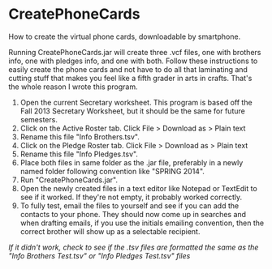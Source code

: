CreatePhoneCards
================

How to create the virtual phone cards, downloadable by smartphone.

Running CreatePhoneCards.jar will create three .vcf files, one with brothers 
info, one with pledges info, and one with both. Follow these instructions 
to easily create the phone cards and not have to do all that laminating 
and cutting stuff that makes you feel like a fifth grader in arts in crafts.
That's the whole reason I wrote this program.

1. Open the current Secretary worksheet. This program is based off the Fall 2013 Secretary Worksheet, but it should be the same for future semesters.
2. Click on the Active Roster tab. Click File > Download as > Plain text
3. Rename this file "Info Brothers.tsv".
4. Click on the Pledge Roster tab. Click File > Download as > Plain text
5. Rename this file "Info Pledges.tsv".
6. Place both files in same folder as the .jar file, preferably in a newly named folder following convention like "SPRING 2014".
7. Run "CreatePhoneCards.jar".
8. Open the newly created files in a text editor like Notepad or TextEdit to see if it worked. If they're not empty, it probably worked correctly.
9. To fully test, email the files to yourself and see if you can add the contacts to your phone. They should now come up in searches and when drafting emails, if you use the initials emailing convention, then the 	correct brother will show up as a selectable recipient.

*If it didn't work, check to see if the .tsv files are formatted the same as 
the "Info Brothers Test.tsv" or "Info Pledges Test.tsv" files*